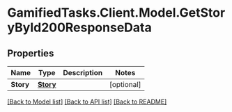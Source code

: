 # GamifiedTasks.Client.Model.GetStoryById200ResponseData

## Properties

Name | Type | Description | Notes
------------ | ------------- | ------------- | -------------
**Story** | [**Story**](Story.md) |  | [optional] 

[[Back to Model list]](../../README.md#documentation-for-models) [[Back to API list]](../../README.md#documentation-for-api-endpoints) [[Back to README]](../../README.md)

